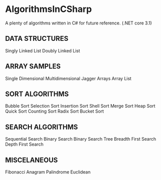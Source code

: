# AlgorithmsInCSharp
A plenty of algorithms written in C# for future reference. (.NET core 3.1)

## DATA STRUCTURES
Singly Linked List
Doubly Linked List

## ARRAY SAMPLES
Single Dimensional
Multidimensional
Jagger Arrays
Array List

## SORT ALGORITHMS
Bubble Sort
Selection Sort
Insertion Sort
Shell Sort
Merge Sort
Heap Sort
Quick Sort
Counting Sort
Radix Sort
Bucket Sort

## SEARCH ALGORITHMS
Sequential Search
Binary Search
Binary Search Tree
Breadth First Search
Depth First Search

## MISCELANEOUS
Fibonacci
Anagram
Palindrome
Euclidean
